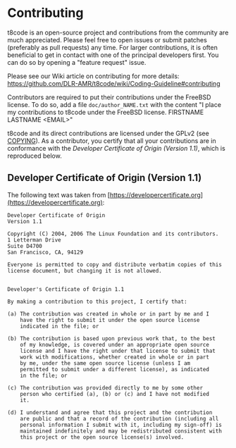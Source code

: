 # Contributing

t8code is an open-source project and contributions from the community are much
appreciated. Please feel free to open issues or submit patches (preferably as
pull requests) any time.
For larger contributions, it is often beneficial to
get in contact with one of the principal developers first.
You can do so by opening a "feature request" issue.

Please see our Wiki article on contributing for more details: https://github.com/DLR-AMR/t8code/wiki/Coding-Guideline#contributing 

Contributors are required to put their contributions under the FreeBSD license. To do so, add a file `doc/author_NAME.txt` with the content "I place my contributions to t8code under the FreeBSD license. FIRSTNAME LASTNAME \<EMAIL\>"



t8code and its direct contributions are licensed under the GPLv2 (see
[COPYING](COPYING)). As a contributor, you certify that all your
contributions are in conformance with the *Developer Certificate of Origin
(Version 1.1)*, which is reproduced below.

## Developer Certificate of Origin (Version 1.1)
The following text was taken from
[https://developercertificate.org](https://developercertificate.org):

    Developer Certificate of Origin
    Version 1.1

    Copyright (C) 2004, 2006 The Linux Foundation and its contributors.
    1 Letterman Drive
    Suite D4700
    San Francisco, CA, 94129

    Everyone is permitted to copy and distribute verbatim copies of this
    license document, but changing it is not allowed.


    Developer's Certificate of Origin 1.1

    By making a contribution to this project, I certify that:

    (a) The contribution was created in whole or in part by me and I
        have the right to submit it under the open source license
        indicated in the file; or

    (b) The contribution is based upon previous work that, to the best
        of my knowledge, is covered under an appropriate open source
        license and I have the right under that license to submit that
        work with modifications, whether created in whole or in part
        by me, under the same open source license (unless I am
        permitted to submit under a different license), as indicated
        in the file; or

    (c) The contribution was provided directly to me by some other
        person who certified (a), (b) or (c) and I have not modified
        it.

    (d) I understand and agree that this project and the contribution
        are public and that a record of the contribution (including all
        personal information I submit with it, including my sign-off) is
        maintained indefinitely and may be redistributed consistent with
        this project or the open source license(s) involved.
